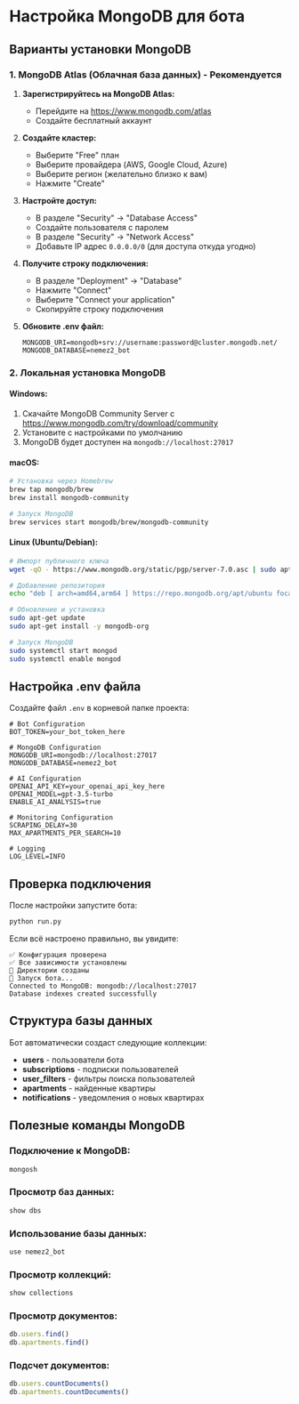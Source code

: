 # Настройка MongoDB для бота

## Варианты установки MongoDB

### 1. MongoDB Atlas (Облачная база данных) - Рекомендуется

1. **Зарегистрируйтесь на MongoDB Atlas:**
   - Перейдите на https://www.mongodb.com/atlas
   - Создайте бесплатный аккаунт

2. **Создайте кластер:**
   - Выберите "Free" план
   - Выберите провайдера (AWS, Google Cloud, Azure)
   - Выберите регион (желательно близко к вам)
   - Нажмите "Create"

3. **Настройте доступ:**
   - В разделе "Security" → "Database Access"
   - Создайте пользователя с паролем
   - В разделе "Security" → "Network Access"
   - Добавьте IP адрес `0.0.0.0/0` (для доступа откуда угодно)

4. **Получите строку подключения:**
   - В разделе "Deployment" → "Database"
   - Нажмите "Connect"
   - Выберите "Connect your application"
   - Скопируйте строку подключения

5. **Обновите .env файл:**
   ```
   MONGODB_URI=mongodb+srv://username:password@cluster.mongodb.net/
   MONGODB_DATABASE=nemez2_bot
   ```

### 2. Локальная установка MongoDB

#### Windows:
1. Скачайте MongoDB Community Server с https://www.mongodb.com/try/download/community
2. Установите с настройками по умолчанию
3. MongoDB будет доступен на `mongodb://localhost:27017`

#### macOS:
```bash
# Установка через Homebrew
brew tap mongodb/brew
brew install mongodb-community

# Запуск MongoDB
brew services start mongodb/brew/mongodb-community
```

#### Linux (Ubuntu/Debian):
```bash
# Импорт публичного ключа
wget -qO - https://www.mongodb.org/static/pgp/server-7.0.asc | sudo apt-key add -

# Добавление репозитория
echo "deb [ arch=amd64,arm64 ] https://repo.mongodb.org/apt/ubuntu focal/mongodb-org/7.0 multiverse" | sudo tee /etc/apt/sources.list.d/mongodb-org-7.0.list

# Обновление и установка
sudo apt-get update
sudo apt-get install -y mongodb-org

# Запуск MongoDB
sudo systemctl start mongod
sudo systemctl enable mongod
```

## Настройка .env файла

Создайте файл `.env` в корневой папке проекта:

```env
# Bot Configuration
BOT_TOKEN=your_bot_token_here

# MongoDB Configuration
MONGODB_URI=mongodb://localhost:27017
MONGODB_DATABASE=nemez2_bot

# AI Configuration
OPENAI_API_KEY=your_openai_api_key_here
OPENAI_MODEL=gpt-3.5-turbo
ENABLE_AI_ANALYSIS=true

# Monitoring Configuration
SCRAPING_DELAY=30
MAX_APARTMENTS_PER_SEARCH=10

# Logging
LOG_LEVEL=INFO
```

## Проверка подключения

После настройки запустите бота:

```bash
python run.py
```

Если всё настроено правильно, вы увидите:
```
✅ Конфигурация проверена
✅ Все зависимости установлены
📁 Директории созданы
🚀 Запуск бота...
Connected to MongoDB: mongodb://localhost:27017
Database indexes created successfully
```

## Структура базы данных

Бот автоматически создаст следующие коллекции:

- **users** - пользователи бота
- **subscriptions** - подписки пользователей
- **user_filters** - фильтры поиска пользователей
- **apartments** - найденные квартиры
- **notifications** - уведомления о новых квартирах

## Полезные команды MongoDB

### Подключение к MongoDB:
```bash
mongosh
```

### Просмотр баз данных:
```javascript
show dbs
```

### Использование базы данных:
```javascript
use nemez2_bot
```

### Просмотр коллекций:
```javascript
show collections
```

### Просмотр документов:
```javascript
db.users.find()
db.apartments.find()
```

### Подсчет документов:
```javascript
db.users.countDocuments()
db.apartments.countDocuments()
```

